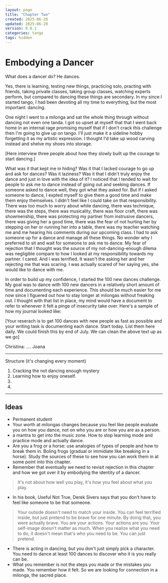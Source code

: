 ```yaml
---
layout: page
title: "Chapter Two"
created: 2025-06-20
updated: 2025-06-20
version: 0.0.1
categories: tango
tags: hidden
---
```


<style>
  .new-sub-section {
    font-size: 1.3em;
  }
</style>


# Embodying a Dancer

What does a dancer do? He dances.

Yes, there is learning, testing new things, practicing solo, practing with friends, taking private classes, taking group classes, watching experts perform, but compared to dancing these things are secondary. In my since I started tango, I had been devoting all my time to everything, but the most important: dancing.

One night I went to a milonga and sat the whole thing through without dancing not even one tanda. I got so upset at myself that that I went back home in an internal rage promising myself that if I don't crack this challenge then I'm going to give up on tango. I'll just make it a sideline hobby forgetting it as my artistic expression. I thought I'd take up wood carving instead and shelve my shoes into storage.

[Here interview three people about how they slowly built up the courage to start dancing.]

What was it that kept me in hiding? Was it that I lacked courage to go up and ask for dances? Was it laziness? Was it that I didn't truly enjoy the dance and just in love with the idea of it? I noticed that I tended to wait for people to ask me to dance instead of going out and seeking dances. If someone asked to dance well, they got what they asked for. But if I asked someone to dance, I expted myself to give them a good time and make them enjoy themselves. I didn't feel like I could take on that responsibility. There was too much to worry about while dancing, there was technique, there was the steps, there was musicality, there was floor craft, there was showmenship, there was protecting my partner from instrusive dancers, there was giving her a good time, there was the fear of not hurting her by stepping on her or running her into a table, there was my teacher watching me and me hearing his comments during our upcoming class. I had to ask someone up for a dance and manage all these things. No wonder why I preferred to sit and wait for someone to ask me to dance. My fear of rejection that I thought was the source of my not-dancing-enough dilema was negligible compare to how I looked at my responsibility towards my partner. I cared. And I was terrified. It wasn't the asking her and her rejecting me that was scaring. I was actually scared of her saying yes, she would like to dance with me.

In order to build up my confidence, I started the 100 new dances challenge. My goal was to dance with 100 new dancers in a relatively short amount of time and documenting each experience. This should be much easier for me now since I figuered out how to stay longer at milongas without freaking out. I thought with that list in place, my mind would have a document to refer to whenever it felt a pinge of insecurity take over. Here's a sample of how my journal looked like:

[Your reserach is to get 100 dances with new people as fast as possible and your writing task is documenting each dance. Start today. List them here daily. We could finish this by end of July. We can clean the above text up as we go]

Christina:
....
Joana


---

Structure (it's changing every moment)
1. Cracking the not dancing enough mystery
2. Learning how to enjoy oneself.
3.
4.

---

## Ideas

* Permanent student
* Your worth at milongas changes because you feel like people evaluate you on how you dance, not on who you are or how you are as a person.
* a mantra to get into the music zone. How to stop learning mode and practice mode and actually dance.
* Are you a frog or a horse: use analogies of types of people and how to break them in. Boling frogs (gradual or immidiate like breaking in a horse). Study the sources of these to see how you can work them in at some point into this chapter.
* Remember that eventually we need to revisit rejection in this chapter and how we got over it by embodying the identity of a dancer.
> It's not about how well you play, it's how you feel about what you play.
* In his book, Useful Not True, Derek Sivers says that you don't have to feel like someone to be that someone.

> Your outside doesn't need to match your inside.
> You can feel terrified inside, but just pretend to be brave for one minute. By doing that, you were actually brave.
> You are your actions. Your actions are you. Your self-image doesn't matter as much.
> When you realize what you need to do, it doesn't mean that's who you need to be. You can just pretend.
* There is acting in dancing, but you don't just simply pick a character. You need to dance at least 100 dances to discover who it is you really can be.
* What you remember is not the steps you made or the mistakes you made. You remember how it felt. So we are looking for connection in a milonga, the sacred place.

